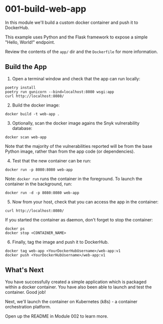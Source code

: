 # 001-build-web-app

In this module we'll build a custom docker container and push it to DockerHub. 

This example uses Python and the Flask framework to expose a simple "Hello, World!" endpoint. 

Review the contents of the `app/` dir and the `Dockerfile` for more information. 

## Build the App

1) Open a terminal window and check that the app can run locally:

```
poetry install 
poetry run gunicorn --bind=localhost:8080 wsgi:app 
curl http://localhost:8080/ 
```

2) Build the docker image:

```
docker build -t web-app .
```

3) Optionally, scan the docker image agains the Snyk vulnerability database:

```
docker scan web-app
```

Note that the majority of the vulnerabilities reported will be from the base Python image, rather than from the app code (or dependencies). 

4) Test that the new container can be run:

```
docker run -p 8080:8080 web-app
```

Note: `docker run` runs the container in the foreground. To launch the container in the background, run:

```
docker run -d -p 8080:8080 web-app
```

5) Now from your host, check that you can access the app in the container:

```
curl http://localhost:8080/
```

If you started the container as daemon, don't forget to stop the container:

```
docker ps
docker stop <CONTAINER_NAME>
```

6) Finally, tag the image and push it to DockerHub.

```
docker tag web-app <YourDockerHubUsername>/web-app:v1
docker push <YourDockerHubUsername>/web-app:v1
```


## What's Next

You have successfully created a simple application which is packaged within a docker container. You have also been able to launch and test the container. Good job!

Next, we'll launch the container on Kubernetes (k8s) - a container orchestration platform.

Open up the README in Module 002 to learn more.
